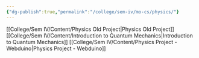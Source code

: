 ```yaml
---
{"dg-publish":true,"permalink":"/college/sem-iv/mo-cs/physics/"}
---
```


[[College/Sem IV/Content/Physics Old Project\|Physics Old Project]]
[[College/Sem IV/Content/Introduction to Quantum Mechanics\|Introduction to Quantum Mechanics]]
[[College/Sem IV/Content/Physics Project - Webduino\|Physics Project - Webduino]]